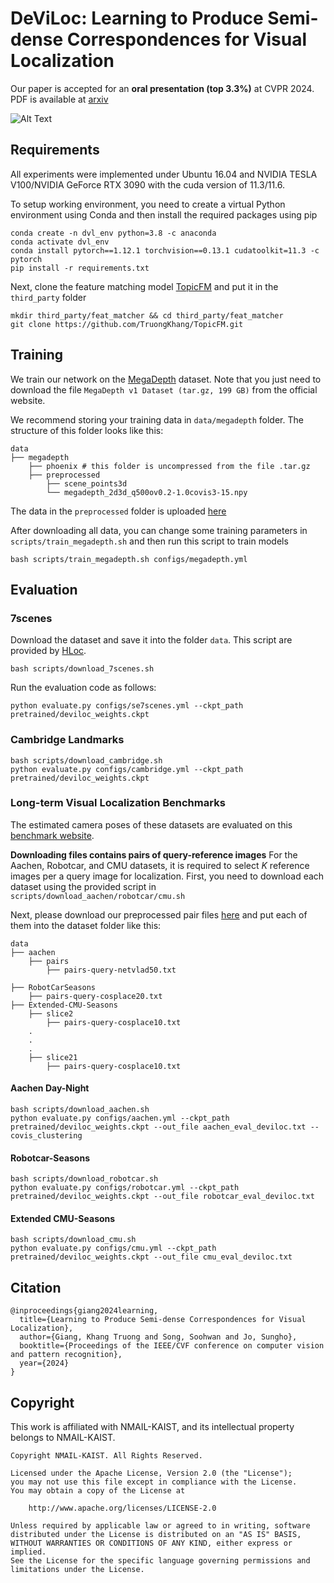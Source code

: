 # DeViLoc: Learning to Produce Semi-dense Correspondences for Visual Localization
Our paper is accepted for an **oral presentation (top 3.3%)** at CVPR 2024. PDF is available at [arxiv](https://arxiv.org/abs/2402.08359)

![Alt Text](demo_deviloc_short.gif)

## Requirements
All experiments were implemented under Ubuntu 16.04 and NVIDIA TESLA V100/NVIDIA GeForce RTX 3090 with the cuda version of 11.3/11.6.

To setup working environment, you need to create a virtual Python environment using Conda and then install the required packages using pip

    conda create -n dvl_env python=3.8 -c anaconda
    conda activate dvl_env
    conda install pytorch==1.12.1 torchvision==0.13.1 cudatoolkit=11.3 -c pytorch
    pip install -r requirements.txt

Next, clone the feature matching model [TopicFM](https://github.com/TruongKhang/TopicFM.git) and put it in the `third_party` folder

    mkdir third_party/feat_matcher && cd third_party/feat_matcher
    git clone https://github.com/TruongKhang/TopicFM.git

## Training
We train our network on the [MegaDepth](https://www.cs.cornell.edu/projects/megadepth/) dataset. 
Note that you just need to download the file `MegaDepth v1 Dataset (tar.gz, 199 GB)` from the official website.

We recommend storing your training data in `data/megadepth` folder. The structure of this folder looks like this:
```
data
├── megadepth
    ├── phoenix # this folder is uncompressed from the file .tar.gz
    ├── preprocessed
        ├── scene_points3d
        └── megadepth_2d3d_q500ov0.2-1.0covis3-15.npy
```

The data in the `preprocessed` folder is uploaded [here](https://drive.google.com/drive/folders/1CxLrXnt5JpWe9WdweCs3dE22Eg6mFvZA?usp=sharing)

After downloading all data, you can change some training parameters in `scripts/train_megadepth.sh` and then run this script to train models

    bash scripts/train_megadepth.sh configs/megadepth.yml


## Evaluation

### 7scenes
Download the dataset and save it into the folder `data`. This script are provided by [HLoc](https://github.com/cvg/Hierarchical-Localization).

    bash scripts/download_7scenes.sh

Run the evaluation code as follows:

    python evaluate.py configs/se7scenes.yml --ckpt_path pretrained/deviloc_weights.ckpt

### Cambridge Landmarks

    bash scripts/download_cambridge.sh
    python evaluate.py configs/cambridge.yml --ckpt_path pretrained/deviloc_weights.ckpt

### Long-term Visual Localization Benchmarks
The estimated camera poses of these datasets are evaluated on this [benchmark website](https://www.visuallocalization.net/benchmark/).

**Downloading files contains pairs of query-reference images**
For the Aachen, Robotcar, and CMU datasets, it is required to select *K* reference images per a query image for localization.
First, you need to download each dataset using the provided script in `scripts/download_aachen/robotcar/cmu.sh`

Next, please download our preprocessed pair files [here](https://drive.google.com/file/d/1waAnXuPnoa4Nzjat0xE3S5GYMTIMM-_p/view?usp=sharing) and put each of them into the dataset folder like this:
```commandline
data
├── aachen
    ├── pairs
        ├── pairs-query-netvlad50.txt

├── RobotCarSeasons
    ├── pairs-query-cosplace20.txt
├── Extended-CMU-Seasons
    ├── slice2
        ├── pairs-query-cosplace10.txt
    .
    .
    .
    ├── slice21
        ├── pairs-query-cosplace10.txt
```

#### Aachen Day-Night

    bash scripts/download_aachen.sh
    python evaluate.py configs/aachen.yml --ckpt_path pretrained/deviloc_weights.ckpt --out_file aachen_eval_deviloc.txt --covis_clustering

#### Robotcar-Seasons

    bash scripts/download_robotcar.sh
    python evaluate.py configs/robotcar.yml --ckpt_path pretrained/deviloc_weights.ckpt --out_file robotcar_eval_deviloc.txt

#### Extended CMU-Seasons

    bash scripts/download_cmu.sh
    python evaluate.py configs/cmu.yml --ckpt_path pretrained/deviloc_weights.ckpt --out_file cmu_eval_deviloc.txt

## Citation

```commandline
@inproceedings{giang2024learning,
  title={Learning to Produce Semi-dense Correspondences for Visual Localization},
  author={Giang, Khang Truong and Song, Soohwan and Jo, Sungho},
  booktitle={Proceedings of the IEEE/CVF conference on computer vision and pattern recognition},
  year={2024}
}
```
## Copyright
This work is affiliated with NMAIL-KAIST, and its intellectual property belongs to NMAIL-KAIST.

```commandline
Copyright NMAIL-KAIST. All Rights Reserved.

Licensed under the Apache License, Version 2.0 (the "License");
you may not use this file except in compliance with the License.
You may obtain a copy of the License at

    http://www.apache.org/licenses/LICENSE-2.0

Unless required by applicable law or agreed to in writing, software
distributed under the License is distributed on an "AS IS" BASIS,
WITHOUT WARRANTIES OR CONDITIONS OF ANY KIND, either express or implied.
See the License for the specific language governing permissions and
limitations under the License.
```
